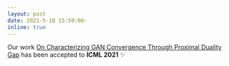 ```yaml
---
layout: post
date: 2021-5-10 15:59:00-
inline: true
---
```


Our work [On Characterizing GAN Convergence Through Proximal Duality Gap]({{site.baseurl}}/assets/pdf/proximal_dg.pdf) has been accepted to **ICML 2021** :sparkles: